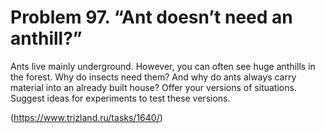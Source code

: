 # Problem 97. “Ant doesn’t need an anthill?”

Ants live mainly underground. However, you can often see huge anthills in the forest. Why do insects need them? And why do ants always carry material into an already built house? Offer your versions of situations. Suggest ideas for experiments to test these versions.

(https://www.trizland.ru/tasks/1640/)
